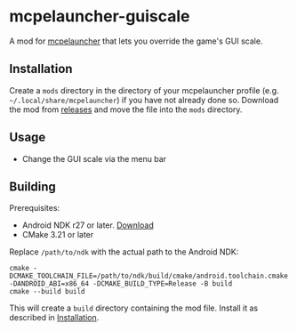 # mcpelauncher-guiscale

A mod for [mcpelauncher](https://minecraft-linux.github.io) that lets you override the game's GUI scale.


## Installation

Create a `mods` directory in the directory of your mcpelauncher profile (e.g. `~/.local/share/mcpelauncher`) if you have not already done so.
Download the mod from [releases](https://github.com/CrackedMatter/mcpelauncher-guiscale/releases) and move the file into the `mods` directory.


## Usage

- Change the GUI scale via the menu bar


## Building

Prerequisites:

- Android NDK r27 or later. [Download](https://developer.android.com/ndk/downloads)
- CMake 3.21 or later

Replace `/path/to/ndk` with the actual path to the Android NDK:

```
cmake -DCMAKE_TOOLCHAIN_FILE=/path/to/ndk/build/cmake/android.toolchain.cmake -DANDROID_ABI=x86_64 -DCMAKE_BUILD_TYPE=Release -B build
cmake --build build
```

This will create a `build` directory containing the mod file. Install it as described in [Installation](#installation).
